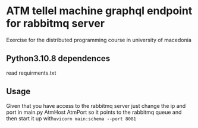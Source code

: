 # ATM tellel machine graphql endpoint for rabbitmq server
Exercise for the distributed programming course in university of macedonia

## Python3.10.8 dependences 
read requirments.txt
  
## Usage
Given that you have access to the rabbitmq server just change the ip and port in main.py AtmHost AtmPort so it points to the rabbitmq queue and then start it up with```uvicorn main:schema --port 8081```

